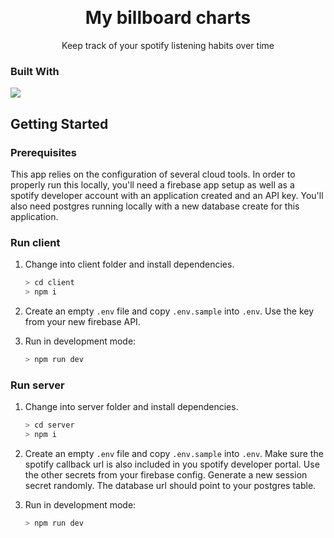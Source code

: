 <a name="readme-top"></a>
<br />

<div align="center">
  <h1>My billboard charts</h1>

  <p align="center">
    Keep track of your spotify listening habits over time
  </p>
</div>

### Built With

<a href="https://skillicons.dev">
    <img src="https://skillicons.dev/icons?i=react,nodejs,postgres,prisma,firebase" />
</a>

<!-- GETTING STARTED -->

## Getting Started

### Prerequisites

This app relies on the configuration of several cloud tools. In order to properly run this locally, you'll need a firebase app setup as well as a spotify developer account with an application created and an API key. You'll also need postgres running locally with a new database create for this application.

### Run client

1. Change into client folder and install dependencies.

   ```bash
   > cd client
   > npm i
   ```

2. Create an empty `.env` file and copy `.env.sample` into `.env`. Use the key from your new firebase API.
3. Run in development mode:
   ```bash
   > npm run dev
   ```

### Run server

1. Change into server folder and install dependencies.

   ```bash
   > cd server
   > npm i
   ```

2. Create an empty `.env` file and copy `.env.sample` into `.env`. Make sure the spotify callback url is also included in you spotify developer portal. Use the other secrets from your firebase config. Generate a new session secret randomly. The database url should point to your postgres table.
3. Run in development mode:
   ```bash
   > npm run dev
   ```
